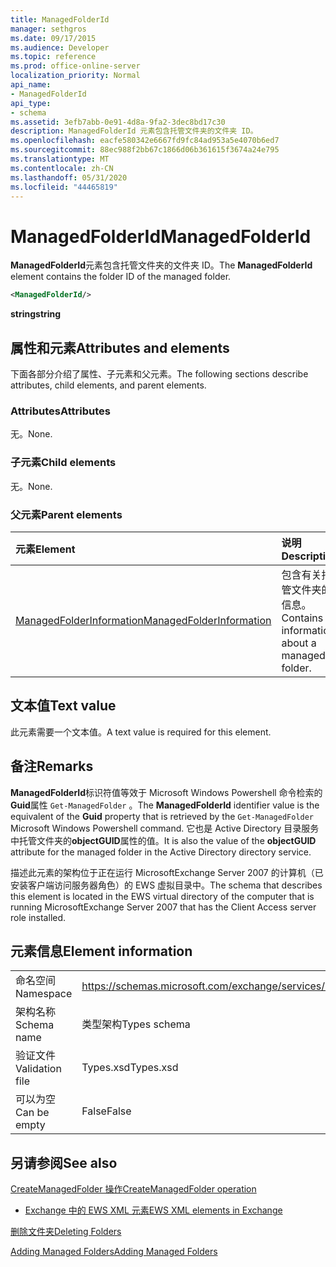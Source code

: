 ```yaml
---
title: ManagedFolderId
manager: sethgros
ms.date: 09/17/2015
ms.audience: Developer
ms.topic: reference
ms.prod: office-online-server
localization_priority: Normal
api_name:
- ManagedFolderId
api_type:
- schema
ms.assetid: 3efb7abb-0e91-4d8a-9fa2-3dec8bd17c30
description: ManagedFolderId 元素包含托管文件夹的文件夹 ID。
ms.openlocfilehash: eacfe580342e6667fd9fc84ad953a5e4070b6ed7
ms.sourcegitcommit: 88ec988f2bb67c1866d06b361615f3674a24e795
ms.translationtype: MT
ms.contentlocale: zh-CN
ms.lasthandoff: 05/31/2020
ms.locfileid: "44465819"
---
```

# <a name="managedfolderid"></a><span data-ttu-id="cd12b-103">ManagedFolderId</span><span class="sxs-lookup"><span data-stu-id="cd12b-103">ManagedFolderId</span></span>

<span data-ttu-id="cd12b-104">**ManagedFolderId**元素包含托管文件夹的文件夹 ID。</span><span class="sxs-lookup"><span data-stu-id="cd12b-104">The **ManagedFolderId** element contains the folder ID of the managed folder.</span></span> 
  
```xml
<ManagedFolderId/>
```

 <span data-ttu-id="cd12b-105">**string**</span><span class="sxs-lookup"><span data-stu-id="cd12b-105">**string**</span></span>
## <a name="attributes-and-elements"></a><span data-ttu-id="cd12b-106">属性和元素</span><span class="sxs-lookup"><span data-stu-id="cd12b-106">Attributes and elements</span></span>

<span data-ttu-id="cd12b-107">下面各部分介绍了属性、子元素和父元素。</span><span class="sxs-lookup"><span data-stu-id="cd12b-107">The following sections describe attributes, child elements, and parent elements.</span></span>
  
### <a name="attributes"></a><span data-ttu-id="cd12b-108">Attributes</span><span class="sxs-lookup"><span data-stu-id="cd12b-108">Attributes</span></span>

<span data-ttu-id="cd12b-109">无。</span><span class="sxs-lookup"><span data-stu-id="cd12b-109">None.</span></span>
  
### <a name="child-elements"></a><span data-ttu-id="cd12b-110">子元素</span><span class="sxs-lookup"><span data-stu-id="cd12b-110">Child elements</span></span>

<span data-ttu-id="cd12b-111">无。</span><span class="sxs-lookup"><span data-stu-id="cd12b-111">None.</span></span>
  
### <a name="parent-elements"></a><span data-ttu-id="cd12b-112">父元素</span><span class="sxs-lookup"><span data-stu-id="cd12b-112">Parent elements</span></span>

|<span data-ttu-id="cd12b-113">**元素**</span><span class="sxs-lookup"><span data-stu-id="cd12b-113">**Element**</span></span>|<span data-ttu-id="cd12b-114">**说明**</span><span class="sxs-lookup"><span data-stu-id="cd12b-114">**Description**</span></span>|
|:-----|:-----|
|[<span data-ttu-id="cd12b-115">ManagedFolderInformation</span><span class="sxs-lookup"><span data-stu-id="cd12b-115">ManagedFolderInformation</span></span>](managedfolderinformation.md) <br/> |<span data-ttu-id="cd12b-116">包含有关托管文件夹的信息。</span><span class="sxs-lookup"><span data-stu-id="cd12b-116">Contains information about a managed folder.</span></span>  <br/> |
   
## <a name="text-value"></a><span data-ttu-id="cd12b-117">文本值</span><span class="sxs-lookup"><span data-stu-id="cd12b-117">Text value</span></span>

<span data-ttu-id="cd12b-118">此元素需要一个文本值。</span><span class="sxs-lookup"><span data-stu-id="cd12b-118">A text value is required for this element.</span></span>
  
## <a name="remarks"></a><span data-ttu-id="cd12b-119">备注</span><span class="sxs-lookup"><span data-stu-id="cd12b-119">Remarks</span></span>

<span data-ttu-id="cd12b-120">**ManagedFolderId**标识符值等效于 Microsoft Windows Powershell 命令检索的**Guid**属性 `Get-ManagedFolder` 。</span><span class="sxs-lookup"><span data-stu-id="cd12b-120">The **ManagedFolderId** identifier value is the equivalent of the **Guid** property that is retrieved by the  `Get-ManagedFolder` Microsoft Windows Powershell command.</span></span> <span data-ttu-id="cd12b-121">它也是 Active Directory 目录服务中托管文件夹的**objectGUID**属性的值。</span><span class="sxs-lookup"><span data-stu-id="cd12b-121">It is also the value of the **objectGUID** attribute for the managed folder in the Active Directory directory service.</span></span> 
  
<span data-ttu-id="cd12b-122">描述此元素的架构位于正在运行 MicrosoftExchange Server 2007 的计算机（已安装客户端访问服务器角色）的 EWS 虚拟目录中。</span><span class="sxs-lookup"><span data-stu-id="cd12b-122">The schema that describes this element is located in the EWS virtual directory of the computer that is running MicrosoftExchange Server 2007 that has the Client Access server role installed.</span></span>
  
## <a name="element-information"></a><span data-ttu-id="cd12b-123">元素信息</span><span class="sxs-lookup"><span data-stu-id="cd12b-123">Element information</span></span>

|||
|:-----|:-----|
|<span data-ttu-id="cd12b-124">命名空间</span><span class="sxs-lookup"><span data-stu-id="cd12b-124">Namespace</span></span>  <br/> |https://schemas.microsoft.com/exchange/services/2006/types  <br/> |
|<span data-ttu-id="cd12b-125">架构名称</span><span class="sxs-lookup"><span data-stu-id="cd12b-125">Schema name</span></span>  <br/> |<span data-ttu-id="cd12b-126">类型架构</span><span class="sxs-lookup"><span data-stu-id="cd12b-126">Types schema</span></span>  <br/> |
|<span data-ttu-id="cd12b-127">验证文件</span><span class="sxs-lookup"><span data-stu-id="cd12b-127">Validation file</span></span>  <br/> |<span data-ttu-id="cd12b-128">Types.xsd</span><span class="sxs-lookup"><span data-stu-id="cd12b-128">Types.xsd</span></span>  <br/> |
|<span data-ttu-id="cd12b-129">可以为空</span><span class="sxs-lookup"><span data-stu-id="cd12b-129">Can be empty</span></span>  <br/> |<span data-ttu-id="cd12b-130">False</span><span class="sxs-lookup"><span data-stu-id="cd12b-130">False</span></span>  <br/> |
   
## <a name="see-also"></a><span data-ttu-id="cd12b-131">另请参阅</span><span class="sxs-lookup"><span data-stu-id="cd12b-131">See also</span></span>



[<span data-ttu-id="cd12b-132">CreateManagedFolder 操作</span><span class="sxs-lookup"><span data-stu-id="cd12b-132">CreateManagedFolder operation</span></span>](createmanagedfolder-operation.md)


- [<span data-ttu-id="cd12b-133">Exchange 中的 EWS XML 元素</span><span class="sxs-lookup"><span data-stu-id="cd12b-133">EWS XML elements in Exchange</span></span>](ews-xml-elements-in-exchange.md)


[<span data-ttu-id="cd12b-134">删除文件夹</span><span class="sxs-lookup"><span data-stu-id="cd12b-134">Deleting Folders</span></span>](https://msdn.microsoft.com/library/1958add5-5071-4239-adb2-40f7a7d74aee%28Office.15%29.aspx)
  
[<span data-ttu-id="cd12b-135">Adding Managed Folders</span><span class="sxs-lookup"><span data-stu-id="cd12b-135">Adding Managed Folders</span></span>](https://msdn.microsoft.com/library/846658c6-7043-40fb-8439-19f97c2a967f%28Office.15%29.aspx)

